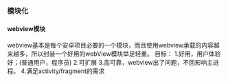 ### 模块化
#### webview模块
webview基本是每个安卓项目必要的一个模块，而且使用webview承载的内容越来越多，所以封装一个好用的webView模块举足轻重。
目标：
1.好用，用户体验好；(普通用户，程序员)
2.可扩展
3.高可靠，webview出了问题，不回影响主进程。
4.满足activity/fragment的需求
